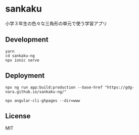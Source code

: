 # sankaku

小学３年生の色々な三角形の単元で使う学習アプリ

## Development

```
yarn
cd sankaku-ng
npx ionic serve
```

## Deployment

```
npx ng run app:build:production --base-href "https://gdg-nara.github.io/sankaku-ng/"

npx angular-cli-ghpages --dir=www
```

## License

MIT
